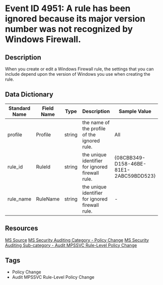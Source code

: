 # Event ID 4951: A rule has been ignored because its major version number was not recognized by Windows Firewall.

## Description
When you create or edit a Windows Firewall rule, the settings that you can include depend upon the version of Windows you use when creating the rule.

## Data Dictionary
|Standard Name|Field Name|Type|Description|Sample Value|
|---|---|---|---|---|
|profile|Profile|string|the name of the profile of the ignored rule.|All|
|rule_id|RuleId|string|the unique identifier for ignored firewall rule.|{08CBB349-D158-46BE-81E1-2ABC59BDD523}|
|rule_name|RuleName|string|the unique identifier for ignored firewall rule.|-|

## Resources
[MS Source](https://github.com/MicrosoftDocs/windows-itpro-docs/blob/public/windows/security/threat-protection/auditing/event-4951.md)
[MS Security Auditing Category - Policy Change](https://docs.microsoft.com/en-us/windows/security/threat-protection/auditing/advanced-security-audit-policy-settings#policy-change)
[MS Security Auditing Sub-category - Audit MPSSVC Rule-Level Policy Change](https://github.com/MicrosoftDocs/windows-itpro-docs/tree/master/windows/security/threat-protection/auditing/audit-mpssvc-rule-level-policy-change.md)

## Tags
* Policy Change
* Audit MPSSVC Rule-Level Policy Change